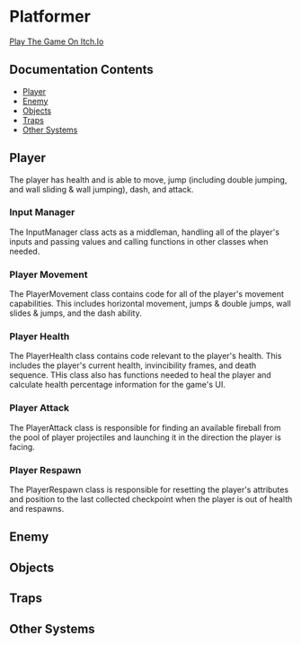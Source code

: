 # Platformer
[Play The Game On Itch.Io](https://mickkers.itch.io/platformer)
## Documentation Contents
- [Player](#player)
- [Enemy](#enemy)
- [Objects](#objects)
- [Traps](#traps)
- [Other Systems](#other-systems)
## Player
The player has health and is able to move, jump (including double jumping, and wall sliding & wall jumping), dash, and attack.
### Input Manager
The InputManager class acts as a middleman, handling all of the player's inputs and passing values and calling functions in other classes when needed.
### Player Movement
The PlayerMovement class contains code for all of the player's movement capabilities. This includes horizontal movement, jumps & double jumps, wall slides & jumps, and the dash ability.
### Player Health
The PlayerHealth class contains code relevant to the player's health. This includes the player's current health, invincibility frames, and death sequence. THis class also has functions needed to heal the player and calculate health percentage information for the game's UI.
### Player Attack
The PlayerAttack class is responsible for finding an available fireball from the pool of player projectiles and launching it in the direction the player is facing.
### Player Respawn
The PlayerRespawn class is responsible for resetting the player's attributes and position to the last collected checkpoint when the player is out of health and respawns.
## Enemy

## Objects

## Traps

## Other Systems
